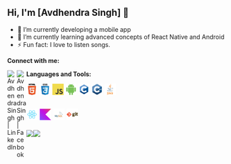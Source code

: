 ## Hi, I'm [Avdhendra Singh] 👋

- 🔭 I’m currently developing a mobile app
- 🌱 I’m currently learning advanced concepts of React Native and Android
- ⚡ Fun fact: I love to listen songs. 

**Connect with me:**


[<img align="left" alt="Avdhendra Singh | LinkedIn" width="22px" src="https://img.icons8.com/color/22/000000/linkedin.png" />][linkedin]
[<img align="left" alt="Avdhendra Singh | Facebook" width="22px" src="https://img.icons8.com/color/22/000000/facebook-new.png" />][facebook]







**Languages and Tools:**

<code><img alt="HTML5" width="26px" src="https://raw.githubusercontent.com/github/explore/80688e429a7d4ef2fca1e82350fe8e3517d3494d/topics/html/html.png" /></code>
<code><img alt="CSS3" width="26px" src="https://raw.githubusercontent.com/github/explore/80688e429a7d4ef2fca1e82350fe8e3517d3494d/topics/css/css.png" /></code>
<code><img alt="JavaScript" width="26px" src="https://raw.githubusercontent.com/github/explore/80688e429a7d4ef2fca1e82350fe8e3517d3494d/topics/javascript/javascript.png" /></code>
<code><img alt="Android" width="26px" src="https://raw.githubusercontent.com/github/explore/80688e429a7d4ef2fca1e82350fe8e3517d3494d/topics/android/android.png" /></code>
<code><img alt="C" width="26px" src="https://raw.githubusercontent.com/github/explore/f3e22f0dca2be955676bc70d6214b95b13354ee8/topics/c/c.png" /></code>
<code><img alt="C++" width="26px" src="https://raw.githubusercontent.com/github/explore/180320cffc25f4ed1bbdfd33d4db3a66eeeeb358/topics/cpp/cpp.png" /></code>
<code><img alt="Java" width="26px" src="https://raw.githubusercontent.com/github/explore/5b3600551e122a3277c2c5368af2ad5725ffa9a1/topics/java/java.png" /></code>

<code><img alt="React" width="26px" src="https://raw.githubusercontent.com/github/explore/80688e429a7d4ef2fca1e82350fe8e3517d3494d/topics/react/react.png" /></code>
<code><img alt="Kotlin" width="26px" src="https://raw.githubusercontent.com/github/explore/4479d2a2c854198cb00160f8593519c14dc3b905/topics/kotlin/kotlin.png" /></code>
<code><img alt="MySql" width="26px" src="https://raw.githubusercontent.com/github/explore/80688e429a7d4ef2fca1e82350fe8e3517d3494d/topics/mysql/mysql.png" /></code>
<code><img alt="Git" width="26px" src="https://raw.githubusercontent.com/github/explore/80688e429a7d4ef2fca1e82350fe8e3517d3494d/topics/git/git.png" /></code>
---



<div>
<a href="https://github-readme-stats.vercel.app/api?username=avdhendra&theme=tokyonight">
  <img  align="left" src="https://github-readme-stats.vercel.app/api?username=avdhendra&count_private=true&show_icons=true&theme=tokyonight" />
</a>
<a href="https://github-readme-stats.vercel.app/api/top-langs/?username=avdhendra&hide=php&theme=tokyonight">
  <img align="left" src="https://github-readme-stats.vercel.app/api/top-langs/?username=avdhendra&hide=php&theme=tokyonight" />
</a>
  </div>

[facebook]: https://www.facebook.com/sarthakbhaduria/
[linkedin]: https://www.linkedin.com/in/avdhendra-singh-6906791b1/

